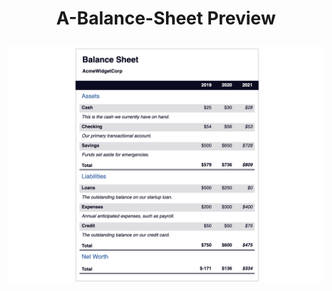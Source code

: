 # <p align="center">A-Balance-Sheet Preview</p>

<p align="center">
  <img src="https://github.com/chelspark/A-Balance-Sheet/blob/main/A%20Balance%20Sheet.png?raw=true">
</p>

